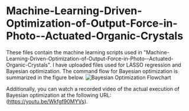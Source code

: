 # Machine-Learning-Driven-Optimization-of-Output-Force-in-Photo--Actuated-Organic-Crystals

These files contain the machine learning scripts used in "Machine-Learning-Driven-Optimization-of-Output-Force-in-Photo--Actuated-Organic-Crystals". 
I have uploaded files used for LASSO regression and Bayesian optimization. The command flow for Bayesian optimization is summarized in the figure below. 
![Bayesian Optimization Flowchart](https://github.com/user-attachments/assets/53506ea1-9ae6-465b-ae41-d50d81051435)

Additionally, you can watch a recorded video of the actual execution of Bayesian optimization at the following URL: (https://youtu.be/Wkfgf90MYVs).
